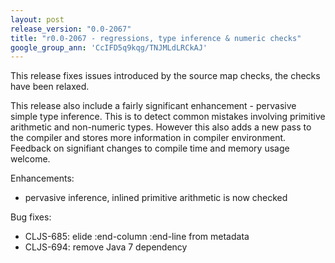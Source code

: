 ```yaml
---
layout: post
release_version: "0.0-2067"
title: "r0.0-2067 - regressions, type inference & numeric checks"
google_group_ann: 'CcIFD5q9kqg/TNJMLdLRCkAJ'
---
```


This release fixes issues introduced by the source map checks, the
checks have been relaxed.

This release also include a fairly significant enhancement - pervasive
simple type inference. This is to detect common mistakes involving
primitive arithmetic and non-numeric types. However this also adds a
new pass to the compiler and stores more information in compiler
environment. Feedback on signifiant changes to compile time and memory 
usage welcome.

Enhancements:

* pervasive inference, inlined primitive arithmetic is now checked

Bug fixes:

* CLJS-685: elide :end-column :end-line from metadata
* CLJS-694: remove Java 7 dependency
